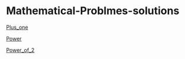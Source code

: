 # Mathematical-Problmes-solutions

[Plus_one](./Plus_One.md)

[Power](./Pow.md)

[Power_of_2](./Power_of_2.md)
